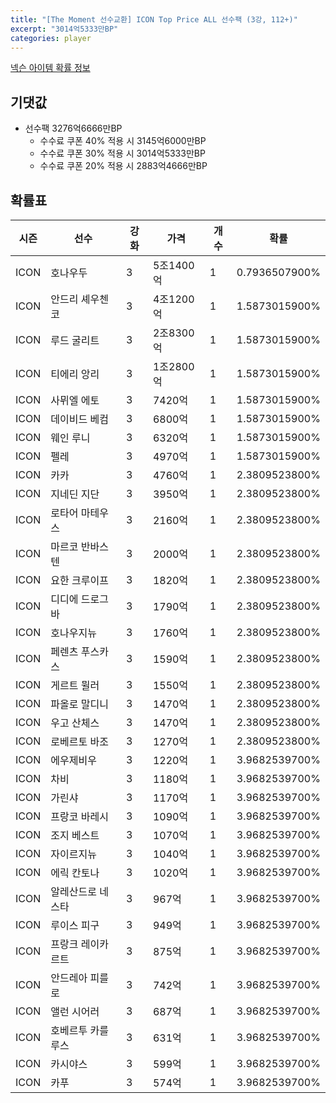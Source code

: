 ```yaml
---
title: "[The Moment 선수교환] ICON Top Price ALL 선수팩 (3강, 112+)"
excerpt: "3014억5333만BP"
categories: player
---
```

[넥슨 아이템 확률 정보](http://iteminfo.nexon.com/probability/fo4?sn=6717)

## 기댓값
  - 선수팩 3276억6666만BP
    - 수수료 쿠폰 40% 적용 시 3145억6000만BP
    - 수수료 쿠폰 30% 적용 시 3014억5333만BP
    - 수수료 쿠폰 20% 적용 시 2883억4666만BP


## 확률표

|시즌|선수|강화|가격|개수|확률|
|---|---|---|---|---|---|
|ICON|호나우두|3|5조1400억|1|0.7936507900%|
|ICON|안드리 셰우첸코|3|4조1200억|1|1.5873015900%|
|ICON|루드 굴리트|3|2조8300억|1|1.5873015900%|
|ICON|티에리 앙리|3|1조2800억|1|1.5873015900%|
|ICON|사뮈엘 에토|3|7420억|1|1.5873015900%|
|ICON|데이비드 베컴|3|6800억|1|1.5873015900%|
|ICON|웨인 루니|3|6320억|1|1.5873015900%|
|ICON|펠레|3|4970억|1|1.5873015900%|
|ICON|카카|3|4760억|1|2.3809523800%|
|ICON|지네딘 지단|3|3950억|1|2.3809523800%|
|ICON|로타어 마테우스|3|2160억|1|2.3809523800%|
|ICON|마르코 반바스텐|3|2000억|1|2.3809523800%|
|ICON|요한 크루이프|3|1820억|1|2.3809523800%|
|ICON|디디에 드로그바|3|1790억|1|2.3809523800%|
|ICON|호나우지뉴|3|1760억|1|2.3809523800%|
|ICON|페렌츠 푸스카스|3|1590억|1|2.3809523800%|
|ICON|게르트 뮐러|3|1550억|1|2.3809523800%|
|ICON|파올로 말디니|3|1470억|1|2.3809523800%|
|ICON|우고 산체스|3|1470억|1|2.3809523800%|
|ICON|로베르토 바조|3|1270억|1|2.3809523800%|
|ICON|에우제비우|3|1220억|1|3.9682539700%|
|ICON|차비|3|1180억|1|3.9682539700%|
|ICON|가린샤|3|1170억|1|3.9682539700%|
|ICON|프랑코 바레시|3|1090억|1|3.9682539700%|
|ICON|조지 베스트|3|1070억|1|3.9682539700%|
|ICON|자이르지뉴|3|1040억|1|3.9682539700%|
|ICON|에릭 칸토나|3|1020억|1|3.9682539700%|
|ICON|알레산드로 네스타|3|967억|1|3.9682539700%|
|ICON|루이스 피구|3|949억|1|3.9682539700%|
|ICON|프랑크 레이카르트|3|875억|1|3.9682539700%|
|ICON|안드레아 피를로|3|742억|1|3.9682539700%|
|ICON|앨런 시어러|3|687억|1|3.9682539700%|
|ICON|호베르투 카를루스|3|631억|1|3.9682539700%|
|ICON|카시야스|3|599억|1|3.9682539700%|
|ICON|카푸|3|574억|1|3.9682539700%|
